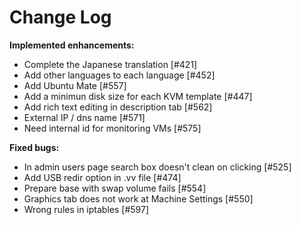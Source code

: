 # Change Log


**Implemented enhancements:**

- Complete the Japanese translation [\#421]
- Add other languages to each language [\#452]
- Add Ubuntu Mate [\#557]
- Add a minimun disk size for each KVM template [\#447]
- Add rich text editing in description tab [\#562]
- External IP / dns name  [\#571]
- Need internal id for monitoring VMs [\#575]

**Fixed bugs:**

- In admin users page search box doesn't clean on clicking [\#525]
- Add USB redir option in .vv file [\#474]
- Prepare base with swap volume fails [\#554]
- Graphics tab does not work at Machine Settings [\#550]
- Wrong rules in iptables [\#597]
